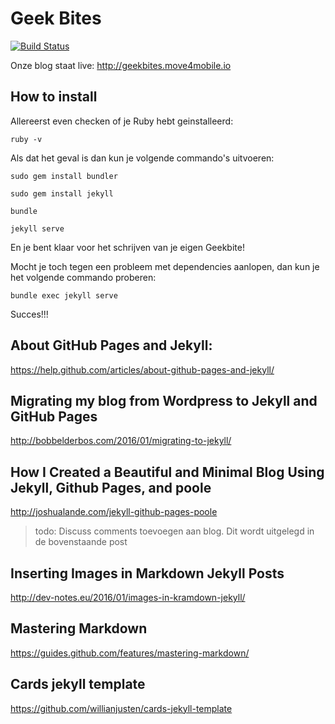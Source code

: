 # Geek Bites 
[![Build Status](https://travis-ci.org/move4mobile/move4mobile.github.io.svg?branch=develop)](https://travis-ci.org/move4mobile/move4mobile.github.io)

Onze blog staat live: http://geekbites.move4mobile.io

## How to install
Allereerst even checken of je Ruby hebt geinstalleerd:

`ruby -v`

Als dat het geval is dan kun je volgende commando's uitvoeren:

`sudo gem install bundler`

`sudo gem install jekyll`

`bundle`

`jekyll serve`

En je bent klaar voor het schrijven van je eigen Geekbite!

Mocht je toch tegen een probleem met dependencies aanlopen, dan kun je het volgende commando proberen:

`bundle exec jekyll serve`

Succes!!!

## About GitHub Pages and Jekyll:
https://help.github.com/articles/about-github-pages-and-jekyll/

## Migrating my blog from Wordpress to Jekyll and GitHub Pages
http://bobbelderbos.com/2016/01/migrating-to-jekyll/

## How I Created a Beautiful and Minimal Blog Using Jekyll, Github Pages, and poole
http://joshualande.com/jekyll-github-pages-poole
> todo: Discuss comments toevoegen aan blog. Dit wordt uitgelegd in de bovenstaande post

## Inserting Images in Markdown Jekyll Posts
http://dev-notes.eu/2016/01/images-in-kramdown-jekyll/

## Mastering Markdown
https://guides.github.com/features/mastering-markdown/

## Cards jekyll template
https://github.com/willianjusten/cards-jekyll-template
